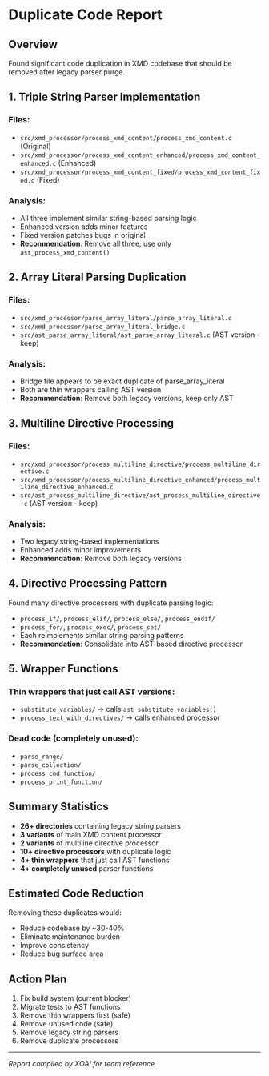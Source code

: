 # Duplicate Code Report

## Overview
Found significant code duplication in XMD codebase that should be removed after legacy parser purge.

## 1. Triple String Parser Implementation

### Files:
- `src/xmd_processor/process_xmd_content/process_xmd_content.c` (Original)
- `src/xmd_processor/process_xmd_content_enhanced/process_xmd_content_enhanced.c` (Enhanced)
- `src/xmd_processor/process_xmd_content_fixed/process_xmd_content_fixed.c` (Fixed)

### Analysis:
- All three implement similar string-based parsing logic
- Enhanced version adds minor features
- Fixed version patches bugs in original
- **Recommendation**: Remove all three, use only `ast_process_xmd_content()`

## 2. Array Literal Parsing Duplication

### Files:
- `src/xmd_processor/parse_array_literal/parse_array_literal.c`
- `src/xmd_processor/parse_array_literal_bridge.c`
- `src/ast_parse_array_literal/ast_parse_array_literal.c` (AST version - keep)

### Analysis:
- Bridge file appears to be exact duplicate of parse_array_literal
- Both are thin wrappers calling AST version
- **Recommendation**: Remove both legacy versions, keep only AST

## 3. Multiline Directive Processing

### Files:
- `src/xmd_processor/process_multiline_directive/process_multiline_directive.c`
- `src/xmd_processor/process_multiline_directive_enhanced/process_multiline_directive_enhanced.c`
- `src/ast_process_multiline_directive/ast_process_multiline_directive.c` (AST version - keep)

### Analysis:
- Two legacy string-based implementations
- Enhanced adds minor improvements
- **Recommendation**: Remove both legacy versions

## 4. Directive Processing Pattern

Found many directive processors with duplicate parsing logic:
- `process_if/`, `process_elif/`, `process_else/`, `process_endif/`
- `process_for/`, `process_exec/`, `process_set/`
- Each reimplements similar string parsing patterns
- **Recommendation**: Consolidate into AST-based directive processor

## 5. Wrapper Functions

### Thin wrappers that just call AST versions:
- `substitute_variables/` → calls `ast_substitute_variables()`
- `process_text_with_directives/` → calls enhanced processor

### Dead code (completely unused):
- `parse_range/`
- `parse_collection/`
- `process_cmd_function/`
- `process_print_function/`

## Summary Statistics

- **26+ directories** containing legacy string parsers
- **3 variants** of main XMD content processor
- **2 variants** of multiline directive processor
- **10+ directive processors** with duplicate logic
- **4+ thin wrappers** that just call AST functions
- **4+ completely unused** parser functions

## Estimated Code Reduction

Removing these duplicates would:
- Reduce codebase by ~30-40%
- Eliminate maintenance burden
- Improve consistency
- Reduce bug surface area

## Action Plan

1. Fix build system (current blocker)
2. Migrate tests to AST functions
3. Remove thin wrappers first (safe)
4. Remove unused code (safe)
5. Remove legacy string parsers
6. Remove duplicate processors

---
*Report compiled by XOAI for team reference*